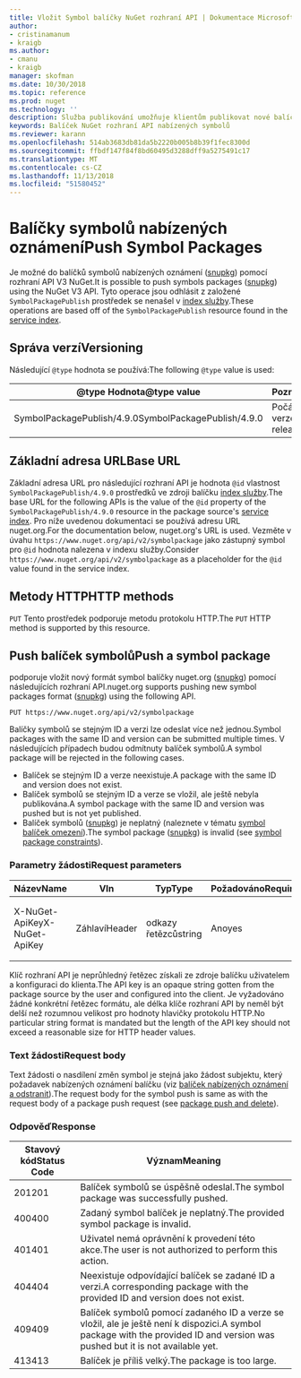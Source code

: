 ```yaml
---
title: Vložit Symbol balíčky NuGet rozhraní API | Dokumentace Microsoftu
author:
- cristinamanum
- kraigb
ms.author:
- cmanu
- kraigb
manager: skofman
ms.date: 10/30/2018
ms.topic: reference
ms.prod: nuget
ms.technology: ''
description: Služba publikování umožňuje klientům publikovat nové balíčky pro symbol.
keywords: Balíček NuGet rozhraní API nabízených symbolů
ms.reviewer: karann
ms.openlocfilehash: 514ab3683db81da5b2220b005b8b39f1fec8300d
ms.sourcegitcommit: ffbdf147f84f8bd60495d3288dff9a5275491c17
ms.translationtype: MT
ms.contentlocale: cs-CZ
ms.lasthandoff: 11/13/2018
ms.locfileid: "51580452"
---
```

# <a name="push-symbol-packages"></a><span data-ttu-id="c818c-104">Balíčky symbolů nabízených oznámení</span><span class="sxs-lookup"><span data-stu-id="c818c-104">Push Symbol Packages</span></span>

<span data-ttu-id="c818c-105">Je možné do balíčků symbolů nabízených oznámení ([snupkg](../create-packages/Symbol-Packages-snupkg.md)) pomocí rozhraní API V3 NuGet.</span><span class="sxs-lookup"><span data-stu-id="c818c-105">It is possible to push symbols packages ([snupkg](../create-packages/Symbol-Packages-snupkg.md)) using the NuGet V3 API.</span></span>
<span data-ttu-id="c818c-106">Tyto operace jsou odhlásit z založené `SymbolPackagePublish` prostředek se nenašel v [index služby](service-index.md).</span><span class="sxs-lookup"><span data-stu-id="c818c-106">These operations are based off of the `SymbolPackagePublish` resource found in the [service index](service-index.md).</span></span>

## <a name="versioning"></a><span data-ttu-id="c818c-107">Správa verzí</span><span class="sxs-lookup"><span data-stu-id="c818c-107">Versioning</span></span>

<span data-ttu-id="c818c-108">Následující `@type` hodnota se používá:</span><span class="sxs-lookup"><span data-stu-id="c818c-108">The following `@type` value is used:</span></span>

<span data-ttu-id="c818c-109">@type Hodnota</span><span class="sxs-lookup"><span data-stu-id="c818c-109">@type value</span></span>                 | <span data-ttu-id="c818c-110">Poznámky</span><span class="sxs-lookup"><span data-stu-id="c818c-110">Notes</span></span>
--------------------        | -----
<span data-ttu-id="c818c-111">SymbolPackagePublish/4.9.0</span><span class="sxs-lookup"><span data-stu-id="c818c-111">SymbolPackagePublish/4.9.0</span></span>  | <span data-ttu-id="c818c-112">Počáteční verze</span><span class="sxs-lookup"><span data-stu-id="c818c-112">The initial release</span></span>

## <a name="base-url"></a><span data-ttu-id="c818c-113">Základní adresa URL</span><span class="sxs-lookup"><span data-stu-id="c818c-113">Base URL</span></span>

<span data-ttu-id="c818c-114">Základní adresa URL pro následující rozhraní API je hodnota `@id` vlastnost `SymbolPackagePublish/4.9.0` prostředků ve zdroji balíčku [index služby](service-index.md).</span><span class="sxs-lookup"><span data-stu-id="c818c-114">The base URL for the following APIs is the value of the `@id` property of the `SymbolPackagePublish/4.9.0` resource in the package source's [service index](service-index.md).</span></span> <span data-ttu-id="c818c-115">Pro níže uvedenou dokumentaci se používá adresu URL nuget.org.</span><span class="sxs-lookup"><span data-stu-id="c818c-115">For the documentation below, nuget.org's URL is used.</span></span> <span data-ttu-id="c818c-116">Vezměte v úvahu `https://www.nuget.org/api/v2/symbolpackage` jako zástupný symbol pro `@id` hodnota nalezena v indexu služby.</span><span class="sxs-lookup"><span data-stu-id="c818c-116">Consider `https://www.nuget.org/api/v2/symbolpackage` as a placeholder for the `@id` value found in the service index.</span></span>

## <a name="http-methods"></a><span data-ttu-id="c818c-117">Metody HTTP</span><span class="sxs-lookup"><span data-stu-id="c818c-117">HTTP methods</span></span>

<span data-ttu-id="c818c-118">`PUT` Tento prostředek podporuje metodu protokolu HTTP.</span><span class="sxs-lookup"><span data-stu-id="c818c-118">The `PUT` HTTP method is supported by this resource.</span></span> 

## <a name="push-a-symbol-package"></a><span data-ttu-id="c818c-119">Push balíček symbolů</span><span class="sxs-lookup"><span data-stu-id="c818c-119">Push a symbol package</span></span>

<span data-ttu-id="c818c-120">podporuje vložit nový formát symbol balíčky nuget.org ([snupkg](../create-packages/Symbol-Packages-snupkg.md)) pomocí následujících rozhraní API.</span><span class="sxs-lookup"><span data-stu-id="c818c-120">nuget.org supports pushing new symbol packages format ([snupkg](../create-packages/Symbol-Packages-snupkg.md)) using the following API.</span></span> 

    PUT https://www.nuget.org/api/v2/symbolpackage

<span data-ttu-id="c818c-121">Balíčky symbolů se stejným ID a verzi lze odeslat více než jednou.</span><span class="sxs-lookup"><span data-stu-id="c818c-121">Symbol packages with the same ID and version can be submitted multiple times.</span></span> <span data-ttu-id="c818c-122">V následujících případech budou odmítnuty balíček symbolů.</span><span class="sxs-lookup"><span data-stu-id="c818c-122">A symbol package will be rejected in the following cases.</span></span>
- <span data-ttu-id="c818c-123">Balíček se stejným ID a verze neexistuje.</span><span class="sxs-lookup"><span data-stu-id="c818c-123">A package with the same ID and version does not exist.</span></span>
- <span data-ttu-id="c818c-124">Balíček symbolů se stejným ID a verze se vložil, ale ještě nebyla publikována.</span><span class="sxs-lookup"><span data-stu-id="c818c-124">A symbol package with the same ID and version was pushed but is not yet published.</span></span>
- <span data-ttu-id="c818c-125">Balíček symbolů ([snupkg](../create-packages/Symbol-Packages-snupkg.md)) je neplatný (naleznete v tématu [symbol balíček omezení](../create-packages/Symbol-Packages-snupkg.md)).</span><span class="sxs-lookup"><span data-stu-id="c818c-125">The symbol package ([snupkg](../create-packages/Symbol-Packages-snupkg.md)) is invalid (see [symbol package constraints](../create-packages/Symbol-Packages-snupkg.md)).</span></span>

### <a name="request-parameters"></a><span data-ttu-id="c818c-126">Parametry žádosti</span><span class="sxs-lookup"><span data-stu-id="c818c-126">Request parameters</span></span>

<span data-ttu-id="c818c-127">Název</span><span class="sxs-lookup"><span data-stu-id="c818c-127">Name</span></span>           | <span data-ttu-id="c818c-128">V</span><span class="sxs-lookup"><span data-stu-id="c818c-128">In</span></span>     | <span data-ttu-id="c818c-129">Typ</span><span class="sxs-lookup"><span data-stu-id="c818c-129">Type</span></span>   | <span data-ttu-id="c818c-130">Požadováno</span><span class="sxs-lookup"><span data-stu-id="c818c-130">Required</span></span> | <span data-ttu-id="c818c-131">Poznámky</span><span class="sxs-lookup"><span data-stu-id="c818c-131">Notes</span></span>
-------------- | ------ | ------ | -------- | -----
<span data-ttu-id="c818c-132">X-NuGet-ApiKey</span><span class="sxs-lookup"><span data-stu-id="c818c-132">X-NuGet-ApiKey</span></span> | <span data-ttu-id="c818c-133">Záhlaví</span><span class="sxs-lookup"><span data-stu-id="c818c-133">Header</span></span> | <span data-ttu-id="c818c-134">odkazy řetězců</span><span class="sxs-lookup"><span data-stu-id="c818c-134">string</span></span> | <span data-ttu-id="c818c-135">Ano</span><span class="sxs-lookup"><span data-stu-id="c818c-135">yes</span></span>      | <span data-ttu-id="c818c-136">Třeba `X-NuGet-ApiKey: {USER_API_KEY}`.</span><span class="sxs-lookup"><span data-stu-id="c818c-136">For example, `X-NuGet-ApiKey: {USER_API_KEY}`</span></span>

<span data-ttu-id="c818c-137">Klíč rozhraní API je neprůhledný řetězec získali ze zdroje balíčku uživatelem a konfiguraci do klienta.</span><span class="sxs-lookup"><span data-stu-id="c818c-137">The API key is an opaque string gotten from the package source by the user and configured into the client.</span></span> <span data-ttu-id="c818c-138">Je vyžadováno žádné konkrétní řetězec formátu, ale délka klíče rozhraní API by neměl být delší než rozumnou velikost pro hodnoty hlavičky protokolu HTTP.</span><span class="sxs-lookup"><span data-stu-id="c818c-138">No particular string format is mandated but the length of the API key should not exceed a reasonable size for HTTP header values.</span></span>

### <a name="request-body"></a><span data-ttu-id="c818c-139">Text žádosti</span><span class="sxs-lookup"><span data-stu-id="c818c-139">Request body</span></span>

<span data-ttu-id="c818c-140">Text žádosti o nasdílení změn symbol je stejná jako žádost subjektu, který požadavek nabízených oznámení balíčku (viz [balíček nabízených oznámení a odstranit](package-publish-resource.md)).</span><span class="sxs-lookup"><span data-stu-id="c818c-140">The request body for the symbol push is same as with the request body of a package push request (see [package push and delete](package-publish-resource.md)).</span></span> 

### <a name="response"></a><span data-ttu-id="c818c-141">Odpověď</span><span class="sxs-lookup"><span data-stu-id="c818c-141">Response</span></span>

<span data-ttu-id="c818c-142">Stavový kód</span><span class="sxs-lookup"><span data-stu-id="c818c-142">Status Code</span></span> | <span data-ttu-id="c818c-143">Význam</span><span class="sxs-lookup"><span data-stu-id="c818c-143">Meaning</span></span>
----------- | -------
<span data-ttu-id="c818c-144">201</span><span class="sxs-lookup"><span data-stu-id="c818c-144">201</span></span>         | <span data-ttu-id="c818c-145">Balíček symbolů se úspěšně odeslal.</span><span class="sxs-lookup"><span data-stu-id="c818c-145">The symbol package was successfully pushed.</span></span>
<span data-ttu-id="c818c-146">400</span><span class="sxs-lookup"><span data-stu-id="c818c-146">400</span></span>         | <span data-ttu-id="c818c-147">Zadaný symbol balíček je neplatný.</span><span class="sxs-lookup"><span data-stu-id="c818c-147">The provided symbol package is invalid.</span></span>
<span data-ttu-id="c818c-148">401</span><span class="sxs-lookup"><span data-stu-id="c818c-148">401</span></span>         | <span data-ttu-id="c818c-149">Uživatel nemá oprávnění k provedení této akce.</span><span class="sxs-lookup"><span data-stu-id="c818c-149">The user is not authorized to perform this action.</span></span>
<span data-ttu-id="c818c-150">404</span><span class="sxs-lookup"><span data-stu-id="c818c-150">404</span></span>         | <span data-ttu-id="c818c-151">Neexistuje odpovídající balíček se zadané ID a verzi.</span><span class="sxs-lookup"><span data-stu-id="c818c-151">A corresponding package with the provided ID and version does not exist.</span></span>
<span data-ttu-id="c818c-152">409</span><span class="sxs-lookup"><span data-stu-id="c818c-152">409</span></span>         | <span data-ttu-id="c818c-153">Balíček symbolů pomocí zadaného ID a verze se vložil, ale je ještě není k dispozici.</span><span class="sxs-lookup"><span data-stu-id="c818c-153">A symbol package with the provided ID and version was pushed but it is not available yet.</span></span>
<span data-ttu-id="c818c-154">413</span><span class="sxs-lookup"><span data-stu-id="c818c-154">413</span></span>         | <span data-ttu-id="c818c-155">Balíček je příliš velký.</span><span class="sxs-lookup"><span data-stu-id="c818c-155">The package is too large.</span></span>

